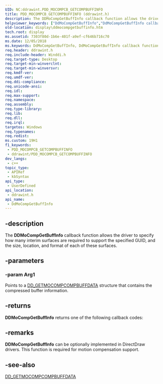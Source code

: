 ```yaml
---
UID: NC:ddrawint.PDD_MOCOMPCB_GETCOMPBUFFINFO
title: PDD_MOCOMPCB_GETCOMPBUFFINFO (ddrawint.h)
description: The DDMoCompGetBuffInfo callback function allows the driver to specify how many interim surfaces are required to support the specified GUID, and the size, location, and format of each of these surfaces.
helpviewer_keywords: ["DdMoCompGetBuffInfo","DdMoCompGetBuffInfo callback function [Display Devices]","PDD_MOCOMPCB_GETCOMPBUFFINFO","PDD_MOCOMPCB_GETCOMPBUFFINFO callback","ddfncs_6b92e5df-6051-4481-a2a6-bb0f4cc4fd8e.xml","ddrawint/DdMoCompGetBuffInfo","display.ddmocompgetbuffinfo"]
old-location: display\ddmocompgetbuffinfo.htm
tech.root: display
ms.assetid: 7303f80d-1b6e-401f-a9ef-cf646b716c70
ms.date: 12/05/2018
ms.keywords: DdMoCompGetBuffInfo, DdMoCompGetBuffInfo callback function [Display Devices], PDD_MOCOMPCB_GETCOMPBUFFINFO, PDD_MOCOMPCB_GETCOMPBUFFINFO callback, ddfncs_6b92e5df-6051-4481-a2a6-bb0f4cc4fd8e.xml, ddrawint/DdMoCompGetBuffInfo, display.ddmocompgetbuffinfo
req.header: ddrawint.h
req.include-header: Winddi.h
req.target-type: Desktop
req.target-min-winverclnt: 
req.target-min-winversvr: 
req.kmdf-ver: 
req.umdf-ver: 
req.ddi-compliance: 
req.unicode-ansi: 
req.idl: 
req.max-support: 
req.namespace: 
req.assembly: 
req.type-library: 
req.lib: 
req.dll: 
req.irql: 
targetos: Windows
req.typenames: 
req.redist: 
ms.custom: 19H1
f1_keywords:
 - PDD_MOCOMPCB_GETCOMPBUFFINFO
 - ddrawint/PDD_MOCOMPCB_GETCOMPBUFFINFO
dev_langs:
 - c++
topic_type:
 - APIRef
 - kbSyntax
api_type:
 - UserDefined
api_location:
 - ddrawint.h
api_name:
 - DdMoCompGetBuffInfo
---
```


## -description

The <b>DDMoCompGetBuffInfo</b> callback function allows the driver to specify how many interim surfaces are required to support the specified GUID, and the size, location, and format of each of these surfaces.

## -parameters

### -param Arg1

Points to a <a href="/windows/desktop/api/ddrawint/ns-ddrawint-dd_getmocompcompbuffdata">DD_GETMOCOMPCOMPBUFFDATA</a> structure that contains the compressed buffer information.

## -returns

<b>DDMoCompGetBuffInfo</b> returns one of the following callback codes:

## -remarks

<b>DDMoCompGetBuffInfo</b> can be optionally implemented in DirectDraw drivers. This function is required for motion compensation support.

## -see-also

<a href="/windows/desktop/api/ddrawint/ns-ddrawint-dd_getmocompcompbuffdata">DD_GETMOCOMPCOMPBUFFDATA</a>